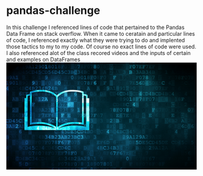 # pandas-challenge
In this challenge I referenced lines of code that pertained to the Pandas Data Frame on stack overflow. When it came to ceratain and particular lines of code, I referenced exactly what they were trying to do and implented those tactics to my to my code. Of course no exact lines of code were used. I also referenced alot of the class recored videos and the inputs of certain and examples on DataFrames
![Test](https://github.com/Joem36/pandas-challenge/blob/main/PyCitySchools/Images/education.png)
